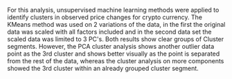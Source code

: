 For this analysis, unsupervised machine learning methods were applied to identify clusters in observed price changes for crypto currency. The KMeans method was used on 2 variations of the data, in the first the original data was scaled with all factors included and in the second data set the scaled data was limited to 3 PC's. Both results show clear groups of Cluster segments. However, the PCA cluster analysis shows another outlier data point as the 3rd cluster and shows better visually as the point is separated from the rest of the data, whereas the cluster analysis on more components showed the 3rd cluster within an already grouped cluster segment.
